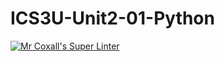 # ICS3U-Unit2-01-Python

[![Mr Coxall's Super Linter](https://github.com/venika-sem/ICS3U-Unit2-01-Python/workflows/Mr%20Coxall's%20Super%20Linter/badge.svg)](https://github.com/venika-sem/ICS3U-Unit2-01-Python/actions/)
